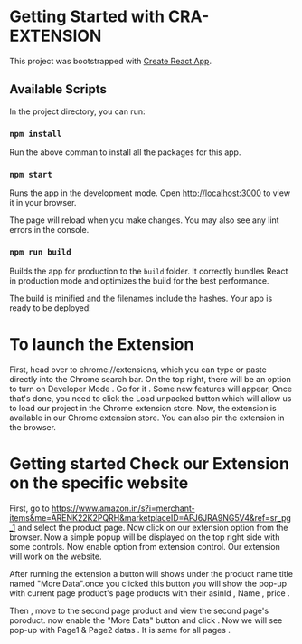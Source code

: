 # Getting Started with CRA-EXTENSION

This project was bootstrapped with [Create React App](https://github.com/facebook/create-react-app).

## Available Scripts

In the project directory, you can run:

### `npm install`

Run the above comman to install all the packages for this app.

### `npm start`

Runs the app in the development mode.
Open [http://localhost:3000](http://localhost:3000) to view it in your browser.

The page will reload when you make changes.
You may also see any lint errors in the console.

### `npm run build`

Builds the app for production to the `build` folder.
It correctly bundles React in production mode and optimizes the build for the best performance.

The build is minified and the filenames include the hashes.
Your app is ready to be deployed!

# To launch the Extension

First, head over to chrome://extensions, which you can type or paste directly into the Chrome search bar. On the top right, there will be an option to turn on Developer Mode . Go for it .
Some new features will appear, Once that's done, you need to click the Load unpacked button which will allow us to load our project in the Chrome extension store.
Now, the extension is available in our Chrome extension store. You can also pin the extension in the browser.


# Getting started Check our Extension on the specific website

First, go to https://www.amazon.in/s?i=merchant-items&me=ARENK22K2PQRH&marketplaceID=APJ6JRA9NG5V4&ref=sr_pg_1 and select the product page.
Now click on our extension option from the browser. Now a simple popup will be displayed on the top right side with some controls.
Now enable option from extension control. Our extension will work on the website.

After running the extension a button will shows under the product name title named "More Data".once you clicked this button you will show the pop-up with current page product's page products with their asinId , Name , price .

Then , move to the second page product and view the second page's poroduct. now enable the "More Data" button and click .
Now we will see pop-up with Page1 & Page2 datas .
It is same for all pages .

